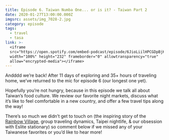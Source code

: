 ```yaml
---
title: Episode 6. Taiwan Numba One... or is it? - Taiwan Part 2
date: 2020-01-27T13:00:00.000Z
imgsrc: assets/img_7028-2.jpg
category: episode
tags:
  - travel
  - tasa
link: >-
  <iframe
  src="https://open.spotify.com/embed-podcast/episode/6JioLiilHPCGDpBjKg24kC"
  width="100%" height="232" frameborder="0" allowtransparency="true"
  allow="encrypted-media"></iframe>
---
```

Andddd we’re back! After 11 days of exploring and 35+ hours of traveling home, we’ve returned to the mic for episode 6 (our longest one yet).

Hopefully you’re not hungry, because in this episode we talk all about Taiwan’s food culture. We review our favorite night markets, discuss what it’s like to feel comfortable in a new country, and offer a few travel tips along the way!

There’s so much we didn’t get to touch on (the inspiring story of the [Rainbow Village](http://www.bbc.com/travel/gallery/20181128-the-96-year-old-painter-who-saved-a-village), group traveling dynamics, Taipei nightlife, & our obsession with Eslite stationary) so comment below if we missed any of your Taiwanese favorites or you’d like to hear more!